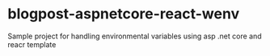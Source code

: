 # blogpost-aspnetcore-react-wenv
Sample project for handling environmental variables using asp .net core and reacr template

